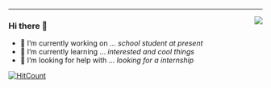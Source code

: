 <hr/>

<img align="right" src="https://github-readme-stats.vercel.app/api?username=tuchg&show_icons=true&icon_color=805AD5&text_color=718096&bg_color=ffffff&hide_title=true" />

### Hi there 👋  
- 🔭 I’m currently working on ...   *school student at present*
- 🌱 I’m currently learning ...   *interested and cool things*
- 🤔 I’m looking for help with ...  *looking for a internship*

[![HitCount](http://hits.dwyl.com/{tuchg}/{tuchg}.svg)](http://hits.dwyl.com/{tuchg}/{tuchg})
